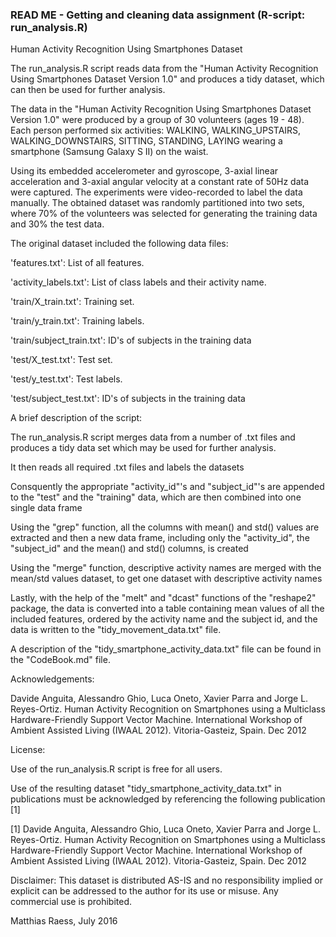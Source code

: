 

### READ ME - Getting and cleaning data assignment (R-script: run_analysis.R)


Human Activity Recognition Using Smartphones Dataset


The run_analysis.R script reads data from the "Human Activity Recognition Using Smartphones Dataset Version 1.0" 
and produces a tidy dataset, which can then be used for further analysis.

The data in the "Human Activity Recognition Using Smartphones Dataset Version 1.0" were produced by
a group of 30 volunteers (ages 19 - 48).
Each person performed six activities: WALKING, WALKING_UPSTAIRS, WALKING_DOWNSTAIRS, SITTING, STANDING, LAYING
wearing a smartphone (Samsung Galaxy S II) on the waist. 

Using its embedded accelerometer and gyroscope, 3-axial linear acceleration and 3-axial angular velocity at a constant rate of 50Hz data were captured. 
The experiments were video-recorded to label the data manually. 
The obtained dataset was randomly partitioned into two sets, where 70% of the volunteers was selected for generating the training data 
and 30% the test data.

The original dataset included the following data files:

'features.txt': List of all features.

'activity_labels.txt': List of class labels and their activity name.

'train/X_train.txt': Training set.

'train/y_train.txt': Training labels.

'train/subject_train.txt': ID's of subjects in the training data

'test/X_test.txt': Test set.

'test/y_test.txt': Test labels.

'test/subject_test.txt': ID's of subjects in the training data


A brief description of the script:

The run_analysis.R script merges data from a number of .txt files and produces a tidy data set which may be used for further analysis.

It then reads all required .txt files and labels the datasets

Consquently the appropriate "activity_id"'s and "subject_id"'s are appended to the "test" and the "training" data, which are then combined into one single data frame

Using the "grep" function, all the columns with mean() and std() values are extracted and then a new data frame, including only the "activity_id", the "subject_id" and the mean() and std() columns, is created

Using the "merge" function, descriptive activity names are merged with the mean/std values dataset, to get one dataset with descriptive activity names

Lastly, with the help of the "melt" and "dcast" functions of the "reshape2" package, the data is converted into a table containing mean values of all the included features, ordered by the activity name and the subject id, and the data is written to the "tidy_movement_data.txt" file.

A description of the "tidy_smartphone_activity_data.txt" file can be found in the "CodeBook.md" file.

Acknowledgements:

Davide Anguita, Alessandro Ghio, Luca Oneto, Xavier Parra and Jorge L. Reyes-Ortiz. Human Activity Recognition on Smartphones using a Multiclass Hardware-Friendly Support Vector Machine. International Workshop of Ambient Assisted Living (IWAAL 2012). Vitoria-Gasteiz, Spain. Dec 2012

License:

Use of the run_analysis.R script is free for all users.

Use of the resulting dataset "tidy_smartphone_activity_data.txt" in publications must be acknowledged by referencing the following publication [1]

[1] Davide Anguita, Alessandro Ghio, Luca Oneto, Xavier Parra and Jorge L. Reyes-Ortiz. Human Activity Recognition on Smartphones using 
a Multiclass Hardware-Friendly Support Vector Machine. 
International Workshop of Ambient Assisted Living (IWAAL 2012). Vitoria-Gasteiz, Spain. Dec 2012

Disclaimer: This dataset is distributed AS-IS and no responsibility implied or explicit can be addressed to the author for its use or misuse. 
Any commercial use is prohibited.

Matthias Raess, July 2016

